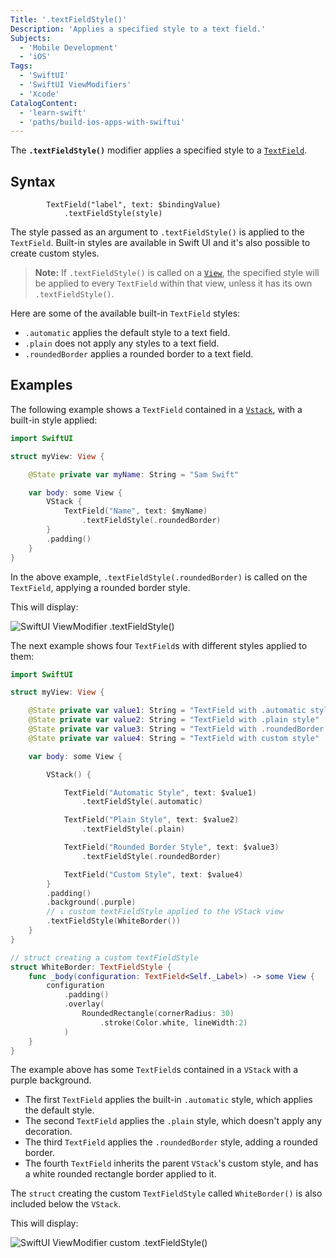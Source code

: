 ```yaml
---
Title: '.textFieldStyle()'
Description: 'Applies a specified style to a text field.'
Subjects:
  - 'Mobile Development'
  - 'iOS'
Tags:
  - 'SwiftUI'
  - 'SwiftUI ViewModifiers'
  - 'Xcode'
CatalogContent:
  - 'learn-swift'
  - 'paths/build-ios-apps-with-swiftui'
---
```


The **`.textFieldStyle()`** modifier applies a specified style to a [`TextField`](https://www.codecademy.com/resources/docs/swiftui/views/textfield).

## Syntax

```pseudo
        TextField("label", text: $bindingValue)
            .textFieldStyle(style)
```

The style passed as an argument to `.textFieldStyle()` is applied to the `TextField`. Built-in styles are available in Swift UI and it's also possible to create custom styles.

> **Note:** If `.textFieldStyle()` is called on a [`View`](https://www.codecademy.com/resources/docs/swiftui/views), the specified style will be applied to every `TextField` within that view, unless it has its own `.textFieldStyle()`.

Here are some of the available built-in `TextField` styles:

- `.automatic` applies the default style to a text field.
- `.plain` does not apply any styles to a text field.
- `.roundedBorder` applies a rounded border to a text field.

## Examples

The following example shows a `TextField` contained in a [`Vstack`](https://www.codecademy.com/resources/docs/swiftui/views/vstack), with a built-in style applied:

```swift
import SwiftUI

struct myView: View {

    @State private var myName: String = "Sam Swift"

    var body: some View {
        VStack {
            TextField("Name", text: $myName)
                .textFieldStyle(.roundedBorder)
        }
        .padding()
    }
}
```

In the above example, `.textFieldStyle(.roundedBorder)` is called on the `TextField`, applying a rounded border style.

This will display:

![SwiftUI ViewModifier .textFieldStyle()](https://raw.githubusercontent.com/Codecademy/docs/main/media/swiftui-textFieldStyle-roundedBorder.png)

The next example shows four `TextField`s with different styles applied to them:

```swift
import SwiftUI

struct myView: View {

    @State private var value1: String = "TextField with .automatic style"
    @State private var value2: String = "TextField with .plain style"
    @State private var value3: String = "TextField with .roundedBorder style"
    @State private var value4: String = "TextField with custom style"

    var body: some View {

        VStack() {

            TextField("Automatic Style", text: $value1)
                .textFieldStyle(.automatic)

            TextField("Plain Style", text: $value2)
                .textFieldStyle(.plain)

            TextField("Rounded Border Style", text: $value3)
                .textFieldStyle(.roundedBorder)

            TextField("Custom Style", text: $value4)
        }
        .padding()
        .background(.purple)
        // ↓ custom textFieldStyle applied to the VStack view
        .textFieldStyle(WhiteBorder())
    }
}

// struct creating a custom textFieldStyle
struct WhiteBorder: TextFieldStyle {
    func _body(configuration: TextField<Self._Label>) -> some View {
        configuration
            .padding()
            .overlay(
                RoundedRectangle(cornerRadius: 30)
                    .stroke(Color.white, lineWidth:2)
            )
    }
}
```

The example above has some `TextField`s contained in a `VStack` with a purple background.

- The first `TextField` applies the built-in `.automatic` style, which applies the default style.
- The second `TextField` applies the `.plain` style, which doesn't apply any decoration.
- The third `TextField` applies the `.roundedBorder` style, adding a rounded border.
- The fourth `TextField` inherits the parent `VStack`'s custom style, and has a white rounded rectangle border applied to it.

The `struct` creating the custom `TextFieldStyle` called `WhiteBorder()` is also included below the `VStack`.

This will display:

![SwiftUI ViewModifier custom .textFieldStyle()](https://raw.githubusercontent.com/Codecademy/docs/main/media/swiftui-textFieldStyle-custom.png)
